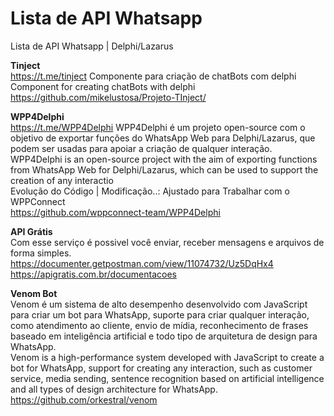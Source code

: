 # Lista de API Whatsapp
Lista de API Whatsapp | Delphi/Lazarus

  <b>Tinject</b><br> https://t.me/tinject
  Componente para criação de chatBots com delphi
  Component for creating chatBots with delphi<br>
  https://github.com/mikelustosa/Projeto-TInject/<br>

  <b>WPP4Delphi</b><br> https://t.me/WPP4Delphi
  WPP4Delphi é um projeto open-source com o objetivo de exportar funções do WhatsApp Web para Delphi/Lazarus, que podem ser usadas para apoiar a criação de qualquer interação.<br>
  WPP4Delphi is an open-source project with the aim of exporting functions from WhatsApp Web for Delphi/Lazarus, which can be used to support the creation of any interactio<br>
  Evolução do Código | Modificação..: Ajustado para Trabalhar com o WPPConnect<br>
  https://github.com/wppconnect-team/WPP4Delphi<br>

  <b>API Grátis</b><br>
  Com esse serviço é possivel você enviar, receber mensagens e arquivos de forma simples.<Br>
  https://documenter.getpostman.com/view/11074732/Uz5DqHx4<br>
  https://apigratis.com.br/documentacoes<br>
  
  <b>Venom Bot</b><br>
  Venom é um sistema de alto desempenho desenvolvido com JavaScript para criar um bot para WhatsApp, suporte para criar qualquer interação, como atendimento ao cliente, envio de mídia, reconhecimento de frases baseado em inteligência artificial e todo tipo de arquitetura de design para WhatsApp.<Br>
  Venom is a high-performance system developed with JavaScript to create a bot for WhatsApp, support for creating any interaction, such as customer service, media sending, sentence recognition based on artificial intelligence and all types of design architecture for WhatsApp.<Br>
  https://github.com/orkestral/venom
